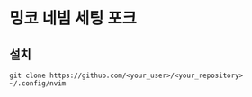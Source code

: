 # 밍코 네빔 세팅 포크

## 설치

```shell
git clone https://github.com/<your_user>/<your_repository> ~/.config/nvim
```
